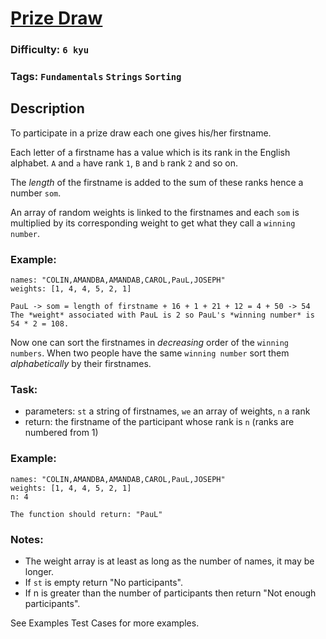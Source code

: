 # [Prize Draw](https://www.codewars.com/kata/5616868c81a0f281e500005c)

### Difficulty: `6 kyu`

### Tags: `Fundamentals` `Strings` `Sorting`

## Description

To participate in a prize draw each one gives his/her firstname.

Each letter of a firstname has a value which is its rank in the English alphabet. `A` and `a` have rank `1`, `B` and `b` rank `2` and so on.

The *length* of the firstname is added to the sum of these ranks hence a number `som`.

An array of random weights is linked to the firstnames and each `som` is multiplied by its corresponding weight to get what they call a `winning number`.

### Example:

```
names: "COLIN,AMANDBA,AMANDAB,CAROL,PauL,JOSEPH"
weights: [1, 4, 4, 5, 2, 1]

PauL -> som = length of firstname + 16 + 1 + 21 + 12 = 4 + 50 -> 54
The *weight* associated with PauL is 2 so PauL's *winning number* is 54 * 2 = 108.
```

Now one can sort the firstnames in *decreasing* order of the `winning numbers`. When two people have the same `winning number` sort them *alphabetically* by their firstnames.

### Task:

- parameters: `st` a string of firstnames, `we` an array of weights, `n` a rank
- return: the firstname of the participant whose rank is `n` (ranks are numbered from 1)

### Example:

```
names: "COLIN,AMANDBA,AMANDAB,CAROL,PauL,JOSEPH"
weights: [1, 4, 4, 5, 2, 1]
n: 4

The function should return: "PauL"
```

### Notes:

- The weight array is at least as long as the number of names, it may be longer.
- If `st` is empty return "No participants".
- If n is greater than the number of participants then return "Not enough participants".

See Examples Test Cases for more examples.

